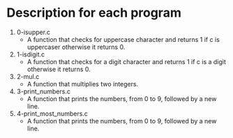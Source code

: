 # Description for each program
1. 0-isupper.c
   * A function that checks for uppercase character and returns 1 if c is uppercaser otherwise it returns 0.
2. 1-isdigit.c
   * A function that checks for a digit character and returns 1 if c is a digit otherwise it returns 0.
3. 2-mul.c
   * A function that multiplies two integers.
4. 3-print_numbers.c
   * A function that prints the numbers, from 0 to 9, followed by a new line.
5. 4-print_most_numbers.c
   * A function that prints the numbers, from 0 to 9, followed by a new line.
